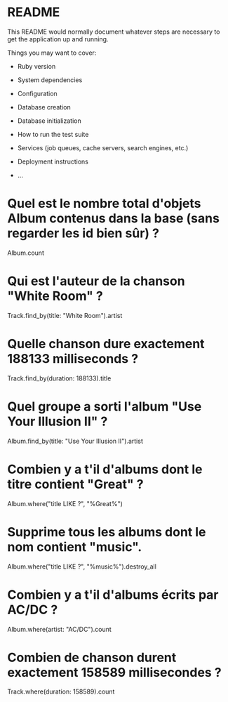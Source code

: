 # README

This README would normally document whatever steps are necessary to get the
application up and running.

Things you may want to cover:

* Ruby version

* System dependencies

* Configuration

* Database creation

* Database initialization

* How to run the test suite

* Services (job queues, cache servers, search engines, etc.)

* Deployment instructions

* ...


# Quel est le nombre total d'objets Album contenus dans la base (sans regarder les id bien sûr) ?
Album.count

# Qui est l'auteur de la chanson "White Room" ?
Track.find_by(title: "White Room").artist

# Quelle chanson dure exactement 188133 milliseconds ?
Track.find_by(duration: 188133).title

# Quel groupe a sorti l'album "Use Your Illusion II" ?
Album.find_by(title: "Use Your Illusion II").artist

# Combien y a t'il d'albums dont le titre contient "Great" ?
Album.where("title LIKE ?", "%Great%")

# Supprime tous les albums dont le nom contient "music".
Album.where("title LIKE ?", "%music%").destroy_all

# Combien y a t'il d'albums écrits par AC/DC ?
Album.where(artist: "AC/DC").count

# Combien de chanson durent exactement 158589 millisecondes ?
Track.where(duration: 158589).count
